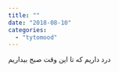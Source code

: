 ```yaml
---
title: ""
date: "2018-08-10"
categories: 
  - "tytomood"
---
```


درد داریم که تا این وقت صبح بیداریم
